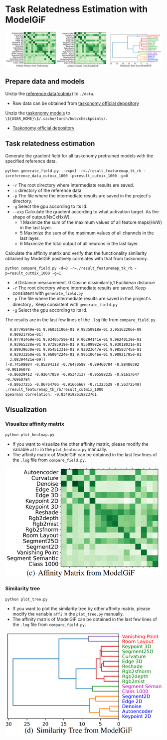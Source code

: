 # Task Relatedness Estimation with ModelGiF

![image-20230808004810408](assets/README/image-20230808004810408.png)

## Prepare data and models

Unzip the [reference data(cutmix)](https://drive.google.com/drive/folders/1Fxbo0eEgWUQasvYamu5qqdOB1Y5ur6kT) to `./data`.

- Raw data can be obtained from [taskonomy official depository](https://github.com/StanfordVL/taskonomy/tree/master/data)

Unzip the [taskonomy models](https://github.com/alexsax/visual-prior/tree/networks) to `\${USER_HOME}\$/.cache/torch/hub/checkpoints/`.

- [Taskonomy official depository](https://github.com/alexsax/visual-prior/tree/networks)

## Task relatedness estimation

Generate the gradient field for all taskonomy pretrained models with the specified reference data.

```shell
python generate_field.py --exp=1 -r=./result_featuremap_tk_rb -i=reference_data_cutmix_1000 -p=result_cutmix_1000 -g=0
```

- `-r` The root directory where intermediate results are saved.
- `-i` directory of the reference data
- `-p` The file where the intermediate results are saved in the project\'s directory.
- `-g` Select the gpu according to its id.
- `--exp` Calculate the gradient according to what activation target. As the shape of output(NxCxHxW), 
  - 1 Maximize the sum of the maximum values of all feature maps(HxW) in the last layer. 
  - 5 Maximize the sum of the maximum values of all channels in the last layer. 
  - 6 Maximize the total output of all neurons in the last layer.

Calculate the  affinity matrix and verify that the functionality similarity obtained by ModelGiF positively correlates with that from taskonomy.

```shell
python compare_field.py -d=0 -r=./result_featuremap_tk_rb -p=result_cutmix_1000 -g=1
```

- `-d` Distance measurement. 0 Cosine dissimilarity,1 Euclidean distance
- `-r` The root directory where intermediate results are saved. Keep consistent with `generate_field.py`
- `-p` The file where the intermediate results are saved in the project\'s directory，Keep consistent with `generate_field.py`
- `-g` Select the gpu according to its id.

The results are in the last few lines of the `.log` file from `compare_field.py`.

```
  9.87795949e-01 9.96031106e-01 9.98350918e-01 2.95162206e-09
  9.90921795e-01]
 [9.97791469e-01 9.93405759e-01 9.96294141e-01 9.96240139e-01
  9.93965328e-01 9.97385919e-01 9.95509982e-01 9.93018031e-01
  9.89939630e-01 9.95451331e-01 9.92023647e-01 9.98503745e-01
  9.93933260e-01 9.96004224e-01 9.99510646e-01 9.90921795e-01
  3.08394421e-09]]
[-0.74509804 -0.85294118 -0.76470588 -0.89460784 -0.88480392 -0.90196078
 -0.86029412 -0.92647059 -0.95343137 -0.95588235 -0.81617647 -0.76960784
 -0.80637255 -0.86764706 -0.91666667 -0.71323529 -0.56372549]
./result_featuremap_tk_rb/result_cutmix_1000
Spearman correlation: -0.8349192618223761
```

## Visualization

### Visualize affinity matrix

```
python plot_heatmap.py
```

- If you want to visualize the other affinity matrix, please modify the variable `affi` in the `plot_heatmap.py`  manually. 
- The affinity matrix of ModelGiF can be obtained in the last few lines of the `.log` file from `compare_field.py`.

![image-20230808160942883](assets/README/image-20230808160942883.png)

### Similarity tree

```shell
python plot_tree.py
```

- If you want to plot the similarity tree by other affinity matrix, please modify the variable `affi` in the `plot_tree.py`  manually. 
- The affinity matrix of ModelGiF can be obtained in the last few lines of the `.log` file from `compare_field.py`.

![image-20230808161015894](assets/README/image-20230808161015894.png)
